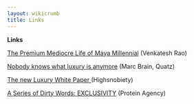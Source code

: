 ```yaml
---
layout: wikicrumb
title: Links 
---
```

**Links**

[The Premium Mediocre Life of Maya Millennial][1] (Venkatesh Rao)

[Nobody knows what luxury is anymore][2] (Marc Brain, Quatz)

[The new Luxury White Paper ][3](Highsnobiety)

[A Series of Dirty Words: EXCLUSIVITY][4] (Protein Agency)



[1]:	https://www.ribbonfarm.com/2017/08/17/the-premium-mediocre-life-of-maya-millennial/
[2]:	https://qz.com/1303457/nobody-knows-what-luxury-is-anymore/
[3]:	https://www.highsnobiety.com/p/the-new-luxury-whitepaper-highsnobiety/
[4]:	https://www.proteinagency.com/reports/a-series-of-dirty-words-exclusivity